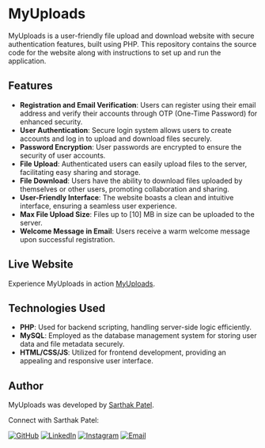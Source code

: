 # MyUploads

MyUploads is a user-friendly file upload and download website with secure authentication features, built using PHP. This repository contains the source code for the website along with instructions to set up and run the application.

## Features

- **Registration and Email Verification**: Users can register using their email address and verify their accounts through OTP (One-Time Password) for enhanced security.
- **User Authentication**: Secure login system allows users to create accounts and log in to upload and download files securely.
- **Password Encryption**: User passwords are encrypted to ensure the security of user accounts.
- **File Upload**: Authenticated users can easily upload files to the server, facilitating easy sharing and storage.
- **File Download**: Users have the ability to download files uploaded by themselves or other users, promoting collaboration and sharing.
- **User-Friendly Interface**: The website boasts a clean and intuitive interface, ensuring a seamless user experience.
- **Max File Upload Size**: Files up to [10] MB in size can be uploaded to the server.
- **Welcome Message in Email**: Users receive a warm welcome message upon successful registration.

## Live Website

Experience MyUploads in action [MyUploads](https://myuploads.thetechocean.me/).

## Technologies Used

- **PHP**: Used for backend scripting, handling server-side logic efficiently.
- **MySQL**: Employed as the database management system for storing user data and file metadata securely.
- **HTML/CSS/JS**: Utilized for frontend development, providing an appealing and responsive user interface.

## Author

MyUploads was developed by [Sarthak Patel](http://sarthak.thetechocean.me).

Connect with Sarthak Patel:

[![GitHub](https://img.shields.io/badge/GitHub-%23121011.svg?&style=for-the-badge&logo=github&logoColor=white)](https://github.com/Sarthak1315)
[![LinkedIn](https://img.shields.io/badge/LinkedIn-%230A66C2.svg?&style=for-the-badge&logo=linkedin&logoColor=white)](https://www.linkedin.com/in/sarthak-patel-sp1315/)
[![Instagram](https://img.shields.io/badge/Instagram-%23E4405F.svg?&style=for-the-badge&logo=instagram&logoColor=white)](https://www.instagram.com/___sarthak_13/)
[![Email](https://img.shields.io/badge/Email-%23D14836.svg?&style=for-the-badge&logo=gmail&logoColor=white)](mailto:work.sarthakpatel@gmail.com)
